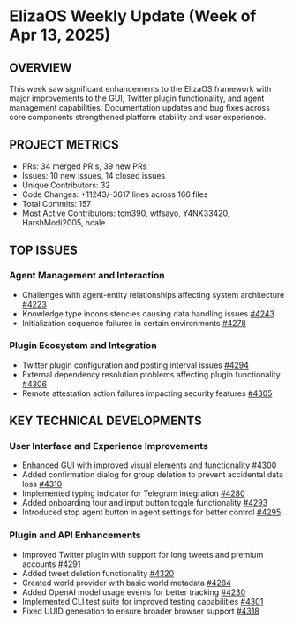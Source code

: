 # ElizaOS Weekly Update (Week of Apr 13, 2025)

## OVERVIEW
This week saw significant enhancements to the ElizaOS framework with major improvements to the GUI, Twitter plugin functionality, and agent management capabilities. Documentation updates and bug fixes across core components strengthened platform stability and user experience.

## PROJECT METRICS
- PRs: 34 merged PR's, 39 new PRs
- Issues: 10 new issues, 14 closed issues
- Unique Contributors: 32
- Code Changes: +11243/-3617 lines across 166 files
- Total Commits: 157
- Most Active Contributors: tcm390, wtfsayo, Y4NK33420, HarshModi2005, ncale

## TOP ISSUES

### Agent Management and Interaction
- Challenges with agent-entity relationships affecting system architecture [#4223](https://github.com/elizaos/eliza/issues/4223)
- Knowledge type inconsistencies causing data handling issues [#4243](https://github.com/elizaos/eliza/issues/4243)
- Initialization sequence failures in certain environments [#4278](https://github.com/elizaos/eliza/issues/4278)

### Plugin Ecosystem and Integration
- Twitter plugin configuration and posting interval issues [#4294](https://github.com/elizaos/eliza/issues/4294)
- External dependency resolution problems affecting plugin functionality [#4306](https://github.com/elizaos/eliza/issues/4306)
- Remote attestation action failures impacting security features [#4305](https://github.com/elizaos/eliza/issues/4305)

## KEY TECHNICAL DEVELOPMENTS

### User Interface and Experience Improvements
- Enhanced GUI with improved visual elements and functionality [#4300](https://github.com/elizaos/eliza/pull/4300)
- Added confirmation dialog for group deletion to prevent accidental data loss [#4310](https://github.com/elizaos/eliza/pull/4310)
- Implemented typing indicator for Telegram integration [#4280](https://github.com/elizaos/eliza/pull/4280)
- Added onboarding tour and input button toggle functionality [#4293](https://github.com/elizaos/eliza/pull/4293)
- Introduced stop agent button in agent settings for better control [#4295](https://github.com/elizaos/eliza/pull/4295)

### Plugin and API Enhancements
- Improved Twitter plugin with support for long tweets and premium accounts [#4291](https://github.com/elizaos/eliza/pull/4291)
- Added tweet deletion functionality [#4320](https://github.com/elizaos/eliza/pull/4320)
- Created world provider with basic world metadata [#4284](https://github.com/elizaos/eliza/pull/4284)
- Added OpenAI model usage events for better tracking [#4230](https://github.com/elizaos/eliza/pull/4230)
- Implemented CLI test suite for improved testing capabilities [#4301](https://github.com/elizaos/eliza/pull/4301)
- Fixed UUID generation to ensure broader browser support [#4318](https://github.com/elizaos/eliza/pull/4318)